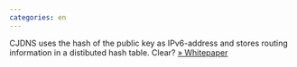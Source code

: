 ```yaml
---
categories: en
---
```


CJDNS uses the hash of the public key as IPv6-address and stores routing information in a distibuted hash table. Clear? [» Whitepaper](https://github.com/cjdelisle/cjdns/blob/master/doc/Whitepaper.md)
